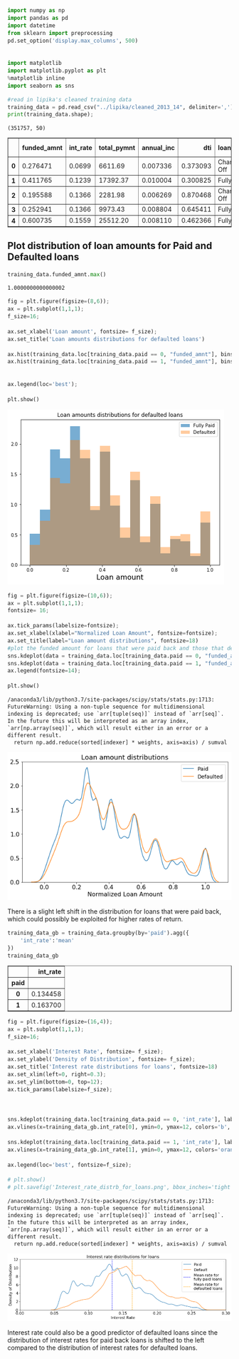 


```python
import numpy as np
import pandas as pd
import datetime
from sklearn import preprocessing
pd.set_option('display.max_columns', 500)


import matplotlib
import matplotlib.pyplot as plt
%matplotlib inline
import seaborn as sns
```




```python
#read in lipika's cleaned training data
training_data = pd.read_csv("../lipika/cleaned_2013_14", delimiter=',');
print(training_data.shape);
```


    (351757, 50)







<div>
<style scoped>
    .dataframe tbody tr th:only-of-type {
        vertical-align: middle;
    }

    .dataframe tbody tr th {
        vertical-align: top;
    }

    .dataframe thead th {
        text-align: right;
    }
</style>
<table border="1" class="dataframe">
  <thead>
    <tr style="text-align: right;">
      <th></th>
      <th>funded_amnt</th>
      <th>int_rate</th>
      <th>total_pymnt</th>
      <th>annual_inc</th>
      <th>dti</th>
      <th>loan_status</th>
      <th>revol_util</th>
      <th>term</th>
      <th>term_adj</th>
      <th>zip_code</th>
      <th>emp_length_1 year</th>
      <th>emp_length_10+ years</th>
      <th>emp_length_2 years</th>
      <th>emp_length_3 years</th>
      <th>emp_length_4 years</th>
      <th>emp_length_5 years</th>
      <th>emp_length_6 years</th>
      <th>emp_length_7 years</th>
      <th>emp_length_8 years</th>
      <th>emp_length_9 years</th>
      <th>emp_length_&lt; 1 year</th>
      <th>home_ownership_ANY</th>
      <th>home_ownership_MORTGAGE</th>
      <th>home_ownership_OWN</th>
      <th>home_ownership_RENT</th>
      <th>verification_status_Not Verified</th>
      <th>verification_status_Source Verified</th>
      <th>verification_status_Verified</th>
      <th>grade_A</th>
      <th>grade_B</th>
      <th>grade_C</th>
      <th>grade_D</th>
      <th>grade_E</th>
      <th>grade_F</th>
      <th>grade_G</th>
      <th>purpose_car</th>
      <th>purpose_credit_card</th>
      <th>purpose_debt_consolidation</th>
      <th>purpose_home_improvement</th>
      <th>purpose_house</th>
      <th>purpose_major_purchase</th>
      <th>purpose_medical</th>
      <th>purpose_moving</th>
      <th>purpose_other</th>
      <th>purpose_renewable_energy</th>
      <th>purpose_small_business</th>
      <th>purpose_vacation</th>
      <th>purpose_wedding</th>
      <th>amnt</th>
      <th>paid</th>
    </tr>
  </thead>
  <tbody>
    <tr>
      <th>0</th>
      <td>0.276471</td>
      <td>0.0699</td>
      <td>6611.69</td>
      <td>0.007336</td>
      <td>0.373093</td>
      <td>Charged Off</td>
      <td>0.316</td>
      <td>3.0</td>
      <td>3.000000</td>
      <td>937xx</td>
      <td>0.0</td>
      <td>0.0</td>
      <td>0.0</td>
      <td>0.0</td>
      <td>0.0</td>
      <td>0.0</td>
      <td>0.0</td>
      <td>0.0</td>
      <td>1.0</td>
      <td>0.0</td>
      <td>0.0</td>
      <td>0.0</td>
      <td>1.0</td>
      <td>0.0</td>
      <td>0.0</td>
      <td>1.0</td>
      <td>0.0</td>
      <td>0.0</td>
      <td>1.0</td>
      <td>0.0</td>
      <td>0.0</td>
      <td>0.0</td>
      <td>0.0</td>
      <td>0.0</td>
      <td>0.0</td>
      <td>0.0</td>
      <td>1.0</td>
      <td>0.0</td>
      <td>0.0</td>
      <td>0.0</td>
      <td>0.0</td>
      <td>0.0</td>
      <td>0.0</td>
      <td>0.0</td>
      <td>0.0</td>
      <td>0.0</td>
      <td>0.0</td>
      <td>0.0</td>
      <td>10400.0</td>
      <td>1</td>
    </tr>
    <tr>
      <th>1</th>
      <td>0.411765</td>
      <td>0.1239</td>
      <td>17392.37</td>
      <td>0.010004</td>
      <td>0.300825</td>
      <td>Fully Paid</td>
      <td>0.290</td>
      <td>5.0</td>
      <td>1.500000</td>
      <td>235xx</td>
      <td>0.0</td>
      <td>1.0</td>
      <td>0.0</td>
      <td>0.0</td>
      <td>0.0</td>
      <td>0.0</td>
      <td>0.0</td>
      <td>0.0</td>
      <td>0.0</td>
      <td>0.0</td>
      <td>0.0</td>
      <td>0.0</td>
      <td>0.0</td>
      <td>0.0</td>
      <td>1.0</td>
      <td>0.0</td>
      <td>1.0</td>
      <td>0.0</td>
      <td>0.0</td>
      <td>0.0</td>
      <td>1.0</td>
      <td>0.0</td>
      <td>0.0</td>
      <td>0.0</td>
      <td>0.0</td>
      <td>0.0</td>
      <td>0.0</td>
      <td>1.0</td>
      <td>0.0</td>
      <td>0.0</td>
      <td>0.0</td>
      <td>0.0</td>
      <td>0.0</td>
      <td>0.0</td>
      <td>0.0</td>
      <td>0.0</td>
      <td>0.0</td>
      <td>0.0</td>
      <td>15000.0</td>
      <td>0</td>
    </tr>
    <tr>
      <th>2</th>
      <td>0.195588</td>
      <td>0.1366</td>
      <td>2281.98</td>
      <td>0.006269</td>
      <td>0.870468</td>
      <td>Charged Off</td>
      <td>0.919</td>
      <td>3.0</td>
      <td>3.000000</td>
      <td>850xx</td>
      <td>0.0</td>
      <td>0.0</td>
      <td>0.0</td>
      <td>0.0</td>
      <td>0.0</td>
      <td>0.0</td>
      <td>0.0</td>
      <td>0.0</td>
      <td>0.0</td>
      <td>0.0</td>
      <td>1.0</td>
      <td>0.0</td>
      <td>0.0</td>
      <td>0.0</td>
      <td>1.0</td>
      <td>0.0</td>
      <td>1.0</td>
      <td>0.0</td>
      <td>0.0</td>
      <td>0.0</td>
      <td>1.0</td>
      <td>0.0</td>
      <td>0.0</td>
      <td>0.0</td>
      <td>0.0</td>
      <td>0.0</td>
      <td>0.0</td>
      <td>1.0</td>
      <td>0.0</td>
      <td>0.0</td>
      <td>0.0</td>
      <td>0.0</td>
      <td>0.0</td>
      <td>0.0</td>
      <td>0.0</td>
      <td>0.0</td>
      <td>0.0</td>
      <td>0.0</td>
      <td>7650.0</td>
      <td>1</td>
    </tr>
    <tr>
      <th>3</th>
      <td>0.252941</td>
      <td>0.1366</td>
      <td>9973.43</td>
      <td>0.008804</td>
      <td>0.645411</td>
      <td>Fully Paid</td>
      <td>0.594</td>
      <td>3.0</td>
      <td>0.333333</td>
      <td>077xx</td>
      <td>0.0</td>
      <td>1.0</td>
      <td>0.0</td>
      <td>0.0</td>
      <td>0.0</td>
      <td>0.0</td>
      <td>0.0</td>
      <td>0.0</td>
      <td>0.0</td>
      <td>0.0</td>
      <td>0.0</td>
      <td>0.0</td>
      <td>0.0</td>
      <td>0.0</td>
      <td>1.0</td>
      <td>0.0</td>
      <td>1.0</td>
      <td>0.0</td>
      <td>0.0</td>
      <td>0.0</td>
      <td>1.0</td>
      <td>0.0</td>
      <td>0.0</td>
      <td>0.0</td>
      <td>0.0</td>
      <td>0.0</td>
      <td>0.0</td>
      <td>1.0</td>
      <td>0.0</td>
      <td>0.0</td>
      <td>0.0</td>
      <td>0.0</td>
      <td>0.0</td>
      <td>0.0</td>
      <td>0.0</td>
      <td>0.0</td>
      <td>0.0</td>
      <td>0.0</td>
      <td>9600.0</td>
      <td>0</td>
    </tr>
    <tr>
      <th>4</th>
      <td>0.600735</td>
      <td>0.1559</td>
      <td>25512.20</td>
      <td>0.008110</td>
      <td>0.462366</td>
      <td>Fully Paid</td>
      <td>0.762</td>
      <td>5.0</td>
      <td>1.416667</td>
      <td>658xx</td>
      <td>0.0</td>
      <td>0.0</td>
      <td>0.0</td>
      <td>0.0</td>
      <td>0.0</td>
      <td>0.0</td>
      <td>1.0</td>
      <td>0.0</td>
      <td>0.0</td>
      <td>0.0</td>
      <td>0.0</td>
      <td>0.0</td>
      <td>0.0</td>
      <td>0.0</td>
      <td>1.0</td>
      <td>0.0</td>
      <td>1.0</td>
      <td>0.0</td>
      <td>0.0</td>
      <td>0.0</td>
      <td>0.0</td>
      <td>1.0</td>
      <td>0.0</td>
      <td>0.0</td>
      <td>0.0</td>
      <td>0.0</td>
      <td>1.0</td>
      <td>0.0</td>
      <td>0.0</td>
      <td>0.0</td>
      <td>0.0</td>
      <td>0.0</td>
      <td>0.0</td>
      <td>0.0</td>
      <td>0.0</td>
      <td>0.0</td>
      <td>0.0</td>
      <td>0.0</td>
      <td>21425.0</td>
      <td>0</td>
    </tr>
  </tbody>
</table>
</div>


## Plot distribution of loan amounts for Paid and Defaulted loans



```python
training_data.funded_amnt.max()
```





    1.0000000000000002





```python
fig = plt.figure(figsize=(8,6));
ax = plt.subplot(1,1,1);
f_size=16;

ax.set_xlabel('Loan amount', fontsize= f_size);
ax.set_title('Loan amounts distributions for defaulted loans')

ax.hist(training_data.loc[training_data.paid == 0, "funded_amnt"], bins=18, density=True, label='Fully Paid', alpha=0.6);
ax.hist(training_data.loc[training_data.paid == 1, "funded_amnt"], bins=18, density=True, label='Defaulted', alpha=0.4);


ax.legend(loc='best');

plt.show()
```



![png](EDA_for_final_files/EDA_for_final_5_0.png)




```python
fig = plt.figure(figsize=(10,6));
ax = plt.subplot(1,1,1);
fontsize= 16;

ax.tick_params(labelsize=fontsize);
ax.set_xlabel(xlabel="Normalized Loan Amount", fontsize=fontsize);
ax.set_title(label="Loan amount distributions", fontsize=18)
#plot the funded amount for loans that were paid back and those that defaulted
sns.kdeplot(data = training_data.loc[training_data.paid == 0, "funded_amnt"], label = "Paid", ax = ax);
sns.kdeplot(data = training_data.loc[training_data.paid == 1, "funded_amnt"], label = "Defaulted", ax = ax);
ax.legend(fontsize=14);

plt.show()
```


    /anaconda3/lib/python3.7/site-packages/scipy/stats/stats.py:1713: FutureWarning: Using a non-tuple sequence for multidimensional indexing is deprecated; use `arr[tuple(seq)]` instead of `arr[seq]`. In the future this will be interpreted as an array index, `arr[np.array(seq)]`, which will result either in an error or a different result.
      return np.add.reduce(sorted[indexer] * weights, axis=axis) / sumval



![png](EDA_for_final_files/EDA_for_final_6_1.png)


There is a slight left shift in the distribution for loans that were paid back, which could possibly be exploited for higher rates of return.



```python
training_data_gb = training_data.groupby(by='paid').agg({
    'int_rate':'mean'
})
training_data_gb
```





<div>
<style scoped>
    .dataframe tbody tr th:only-of-type {
        vertical-align: middle;
    }

    .dataframe tbody tr th {
        vertical-align: top;
    }

    .dataframe thead th {
        text-align: right;
    }
</style>
<table border="1" class="dataframe">
  <thead>
    <tr style="text-align: right;">
      <th></th>
      <th>int_rate</th>
    </tr>
    <tr>
      <th>paid</th>
      <th></th>
    </tr>
  </thead>
  <tbody>
    <tr>
      <th>0</th>
      <td>0.134458</td>
    </tr>
    <tr>
      <th>1</th>
      <td>0.163700</td>
    </tr>
  </tbody>
</table>
</div>





```python
fig = plt.figure(figsize=(16,4));
ax = plt.subplot(1,1,1);
f_size=16;

ax.set_xlabel('Interest Rate', fontsize= f_size);
ax.set_ylabel('Density of Distribution', fontsize= f_size);
ax.set_title('Interest rate distributions for loans', fontsize=18)
ax.set_xlim(left=0, right=0.3);
ax.set_ylim(bottom=0, top=12);
ax.tick_params(labelsize=f_size);



sns.kdeplot(training_data.loc[training_data.paid == 0, 'int_rate'], label='Paid', ax=ax);
ax.vlines(x=training_data_gb.int_rate[0], ymin=0, ymax=12, colors='b', linestyles='dashed', label="Mean rate for \nfully paid loans")

sns.kdeplot(training_data.loc[training_data.paid == 1, 'int_rate'], label='Default', ax=ax);
ax.vlines(x=training_data_gb.int_rate[1], ymin=0, ymax=12, colors='orange', linestyles='dashed', label="Mean rate for \ndefaulted loans")

ax.legend(loc='best', fontsize=f_size);

# plt.show()
# plt.savefig('Interest_rate_distrb_for_loans.png', bbox_inches='tight');
```


    /anaconda3/lib/python3.7/site-packages/scipy/stats/stats.py:1713: FutureWarning: Using a non-tuple sequence for multidimensional indexing is deprecated; use `arr[tuple(seq)]` instead of `arr[seq]`. In the future this will be interpreted as an array index, `arr[np.array(seq)]`, which will result either in an error or a different result.
      return np.add.reduce(sorted[indexer] * weights, axis=axis) / sumval



![png](EDA_for_final_files/EDA_for_final_9_1.png)


Interest rate could also be a good predictor of defaulted loans since the distribution of interest rates for paid back loans is shifted to the left compared to the distribution of interest rates for defaulted loans.
